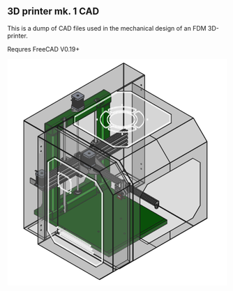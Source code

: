 ## 3D printer mk. 1 CAD

This is a dump of CAD files used in the mechanical design of an FDM 3D-printer.

Requres FreeCAD V0.19+

![](fc_model_final.png)

